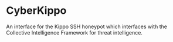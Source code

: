 CyberKippo
==========

An interface for the Kippo SSH honeypot which interfaces with the Collective Intelligence Framework for threat intelligence.

